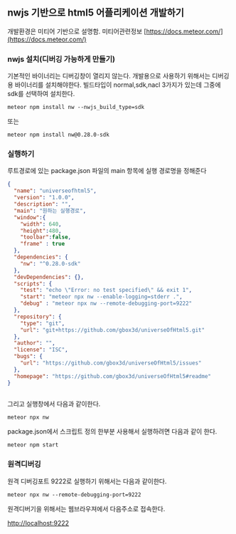 ## nwjs 기반으로 html5 어플리케이션 개발하기

개발환경은 미티어 기반으로 설명함. 미티어관련정보 [https://docs.meteor.com/](https://docs.meteor.com/)

### nwjs 설치(디버깅 가능하게 만들기)

기본적인 바이너리는 디버깅창이 열리지 않는다. 개발용으로 사용하기 위해서는 디버깅용 바이너리를 설치해야한다.
빌드타입이 normal,sdk,nacl 3가지가 있는데 그중에 sdk를 선택하여 설치한다.



``` shell
meteor npm install nw --nwjs_build_type=sdk
```
또는 

``` shell
meteor npm install nw@0.28.0-sdk
```

### 실행하기

루트경로에 있는 package.json 파일의 main 항목에 실행 경로명을 정해준다

``` json
{
  "name": "universeofhtml5",
  "version": "1.0.0",
  "description": "",
  "main": "원하는 실행경로",
  "window":{
    "width": 640,
    "height":480,
    "toolbar":false,
    "frame" : true
  },
  "dependencies": {
    "nw": "^0.28.0-sdk"
  },
  "devDependencies": {},
  "scripts": {
    "test": "echo \"Error: no test specified\" && exit 1",
    "start": "meteor npx nw --enable-logging=stderr .",
    "debug" : "meteor npx nw --remote-debugging-port=9222"
  },
  "repository": {
    "type": "git",
    "url": "git+https://github.com/gbox3d/universeOfHtml5.git"
  },
  "author": "",
  "license": "ISC",
  "bugs": {
    "url": "https://github.com/gbox3d/universeOfHtml5/issues"
  },
  "homepage": "https://github.com/gbox3d/universeOfHtml5#readme"
}
  
```

그리고 실행창에서 다음과 같이한다.
``` shell
meteor npx nw
```

package.json에서 스크립트 정의 한부분 사용해서 실행하려면 다음과 같이 한다.
 
``` shell
meteor npm start
```

### 원격디버깅

원격 디버깅포트 9222로 실행하기 위해서는 다음과 같이한다.
``` shell
meteor npx nw --remote-debugging-port=9222
```

원격디버기을 위해서는 웹브라우져에서 다음주소로 접속한다.

[http://localhost:9222](http://localhost:9222)

